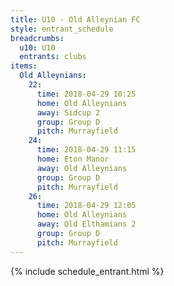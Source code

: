 ```yaml
---
title: U10 - Old Alleynian FC
style: entrant_schedule
breadcrumbs:
  u10: U10
  entrants: clubs
items:
  Old Alleynians:
    22:
      time: 2018-04-29 10:25
      home: Old Alleynians
      away: Sidcup 2
      group: Group D
      pitch: Murrayfield
    24:
      time: 2018-04-29 11:15
      home: Eton Manor
      away: Old Alleynians
      group: Group D
      pitch: Murrayfield
    26:
      time: 2018-04-29 12:05
      home: Old Alleynians
      away: Old Elthamians 2
      group: Group D
      pitch: Murrayfield
---
```


{% include schedule_entrant.html %}
